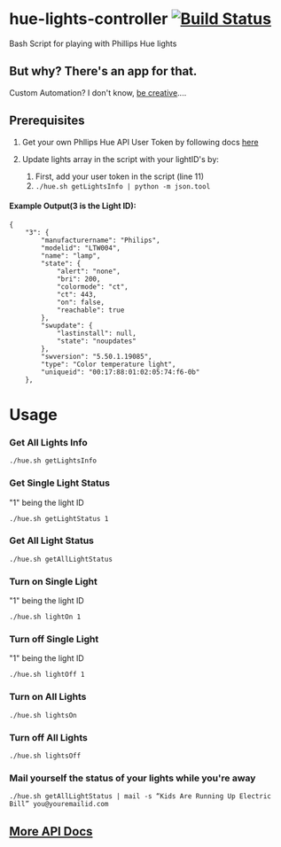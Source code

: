 # hue-lights-controller [![Build Status](https://travis-ci.org/circa10a/Hue-Lights-Controller.svg?branch=master)](https://travis-ci.org/circa10a/Hue-Lights-Controller)
Bash Script for playing with Phillips Hue lights

## But why? There's an app for that.
Custom Automation? I don't know, [be creative](#mail-yourself-the-status-of-your-lights-while-youre-away)....

## Prerequisites
1) Get your own Phllips Hue API User Token by following docs [here](https://developers.meethue.com/documentation/getting-started)

2) Update lights array in the script with your lightID's by:
      1) First, add your user token in the script (line 11)
      2) `./hue.sh getLightsInfo | python -m json.tool`
      
#### Example Output(3 is the Light ID):

```
{
    "3": {
        "manufacturername": "Philips",
        "modelid": "LTW004",
        "name": "lamp",
        "state": {
            "alert": "none",
            "bri": 200,
            "colormode": "ct",
            "ct": 443,
            "on": false,
            "reachable": true
        },
        "swupdate": {
            "lastinstall": null,
            "state": "noupdates"
        },
        "swversion": "5.50.1.19085",
        "type": "Color temperature light",
        "uniqueid": "00:17:88:01:02:05:74:f6-0b"
    },
```

# Usage

### Get All Lights Info

```
./hue.sh getLightsInfo
```

### Get Single Light Status

"1" being the light ID

```
./hue.sh getLightStatus 1
```

### Get All Light Status

```
./hue.sh getAllLightStatus
```

### Turn on Single Light
"1" being the light ID

```
./hue.sh lightOn 1
```
### Turn off Single Light
"1" being the light ID

```
./hue.sh lightOff 1
```

### Turn on All Lights

```
./hue.sh lightsOn
```

### Turn off All Lights

```
./hue.sh lightsOff
```

### Mail yourself the status of your lights while you're away

```
./hue.sh getAllLightStatus | mail -s “Kids Are Running Up Electric Bill” you@youremailid.com
```

## [More API Docs](https://developers.meethue.com/documentation/core-concepts)
